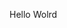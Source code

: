 Hello Wolrd
































































































































































































































































































































































































































































































































































































































































































































































































































































































































































































































































































































































































































































































































































































































































































































































































































































































































































































































































































































































































































































































































































































































































































































































































































































































































































































































































































































































































































































































































































































































































































































































































































































































































































































































































































































































































































































































































































































































































































































































































































































































































































































































































































































































































































































































































































































































































































































































































































































































































































































































































































































































































































































































































































































































































































